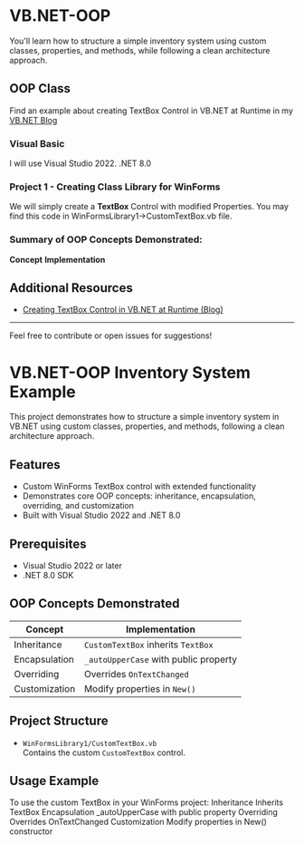 # VB.NET-OOP
You'll learn how to structure a simple inventory system using custom classes, properties, and methods, while following a clean architecture approach.
## OOP Class
Find an example about creating TextBox Control in VB.NET at Runtime in my [VB.NET Blog](https://adonetaccess2003.blogspot.com/2011/05/vb-net-create-objects-in-runtime.html)
### Visual Basic
I will use Visual Studio 2022.
.NET 8.0
### Project 1 - Creating Class Library for WinForms
We will simply create a **TextBox** Control with modified Properties.
You may find this code in WinFormsLibrary1->CustomTextBox.vb file.
### Summary of OOP Concepts Demonstrated:
**Concept**				**Implementation**
## Additional Resources

- [Creating TextBox Control in VB.NET at Runtime (Blog)](https://adonetaccess2003.blogspot.com/2011/05/vb-net-create-objects-in-runtime.html)

---

Feel free to contribute or open issues for suggestions!
# VB.NET-OOP Inventory System Example

This project demonstrates how to structure a simple inventory system in VB.NET using custom classes, properties, and methods, following a clean architecture approach.

## Features

- Custom WinForms TextBox control with extended functionality
- Demonstrates core OOP concepts: inheritance, encapsulation, overriding, and customization
- Built with Visual Studio 2022 and .NET 8.0

## Prerequisites

- Visual Studio 2022 or later
- .NET 8.0 SDK

## OOP Concepts Demonstrated

| Concept        | Implementation                        |
| -------------- | ------------------------------------- |
| Inheritance    | `CustomTextBox` inherits `TextBox`    |
| Encapsulation  | `_autoUpperCase` with public property |
| Overriding     | Overrides `OnTextChanged`             |
| Customization  | Modify properties in `New()`          |

## Project Structure

- `WinFormsLibrary1/CustomTextBox.vb`  
  Contains the custom `CustomTextBox` control.

## Usage Example

To use the custom TextBox in your WinForms project:
Inheritance				Inherits TextBox
Encapsulation			_autoUpperCase with public property
Overriding				Overrides OnTextChanged
Customization			Modify properties in New() constructor